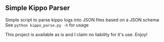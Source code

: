 ## Simple Kippo Parser
Simple script to parse kippo logs into JSON files based on a JSON schema
See `python kippo_parse.py -h` for usage

This project is available as is and I claim no liability for it's use.
Enjoy!
